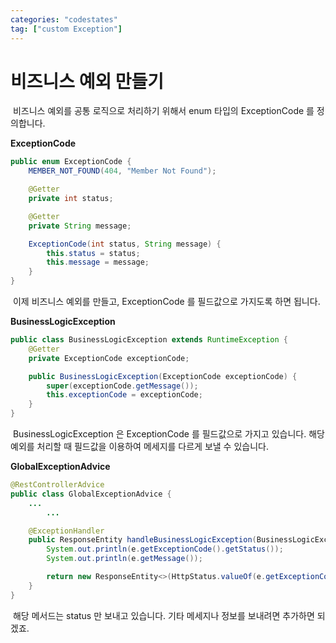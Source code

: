 ```yaml
---
categories: "codestates"
tag: ["custom Exception"]
---
```


# 비즈니스 예외 만들기

​	비즈니스 예외를 공통 로직으로 처리하기 위해서 enum 타입의 ExceptionCode 를 정의합니다.

**ExceptionCode** 

```java
public enum ExceptionCode {
    MEMBER_NOT_FOUND(404, "Member Not Found");

    @Getter
    private int status;

    @Getter
    private String message;

    ExceptionCode(int status, String message) {
        this.status = status;
        this.message = message;
    }
}
```

​	이제 비즈니스 예외를 만들고, ExceptionCode 를 필드값으로 가지도록 하면 됩니다.

**BusinessLogicException** 

```java
public class BusinessLogicException extends RuntimeException {
    @Getter
    private ExceptionCode exceptionCode;

    public BusinessLogicException(ExceptionCode exceptionCode) {
        super(exceptionCode.getMessage());
        this.exceptionCode = exceptionCode;
    }
}
```

​	BusinessLogicException 은 ExceptionCode 를 필드값으로 가지고 있습니다. 해당 예외를 처리할 때 필드값을 이용하여 메세지를 다르게 보낼 수 있습니다.

**GlobalExceptionAdvice** 

```java
@RestControllerAdvice
public class GlobalExceptionAdvice {
    ...
		...

    @ExceptionHandler
    public ResponseEntity handleBusinessLogicException(BusinessLogicException e) {
        System.out.println(e.getExceptionCode().getStatus());
        System.out.println(e.getMessage());

        return new ResponseEntity<>(HttpStatus.valueOf(e.getExceptionCode().getStatus()));
    }
}
```

​	해당 메서드는 status 만 보내고 있습니다. 기타 메세지나 정보를 보내려면 추가하면 되겠죠.